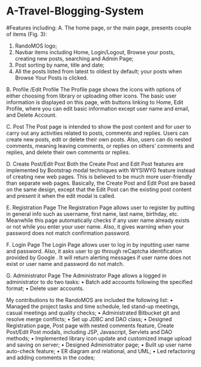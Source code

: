 # A-Travel-Blogging-System

#Features including:
A. The home page, or the main page, presents couple of items (Fig. 3):
1.	RandoMOS logo;
2.	Navbar items including Home, Login/Logout, Browse your posts, creating new posts, searching and Admin Page;
3.	Post sorting by name, title and date;
4.	All the posts listed from latest to oldest by default; your posts when Browse Your Posts is clicked. 

B.	Profile /Edit Profile
The Profile page shows the icons with options of either choosing from library or uploading other icons. The basic user information is displayed on this page, with buttons linking to Home, Edit Profile, where you can edit basic information except user name and email, and Delete Account. 

C.	Post
The Post page is intended to show the post content and for user to carry out any activities related to posts, comments and replies. Users can create new posts, edit or delete their own posts. Also, users can do nested comments, meaning leaving comments, or replies on others’ comments and replies, and delete their own comments or replies.

D.	Create Post/Edit Post
Both the Create Post and Edit Post features are implemented by Bootstrap modal techniques with WYSIWYG feature instead of creating new web pages. This is believed to be much more user-friendly than separate web pages. Basically, the Create Post and Edit Post are based on the same design, except that the Edit Post can the existing post content and present it when the edit modal is called.  

E.	Registration Page
The Registration Page allows user to register by putting in general info such as username, first name, last name, birthday, etc. Meanwhile this page automatically checks if any user name already exists or not while you enter your user name. Also, it gives warning when your password does not match confirmation password. 

F.	Login Page
The Login Page allows user to log in by inputting user name and password. Also, it asks user to go through reCaptcha identification provided by Google . It will return alerting messages if user name does not exist or user name and password do not match. 

G.	Administrator Page
The Administrator Page allows a logged in administrator to do two tasks:
•	Batch add accounts following the specified format;
•	Delete user accounts.


My contributions to the RandoMOS are included the following list:
•	Managed the project tasks and time schedule, led stand-up meetings, casual meetings and quality checks;
•	Administrated Bitbucket git and resolve merge conflicts;
•	Set up JDBC and DAO class; 
•	Designed Registration page, Post page with nested comments feature, Create Post/Edit Post modals, including JSP, Javascript, Servlets and DAO methods;
•	Implemented library icon update and customized image upload and saving on server; 
•	Designed Administrator page;
•	Built up user name auto-check feature;
•	ER diagram and relational, and UML;
•	Led refactoring and adding comments in the codes;

